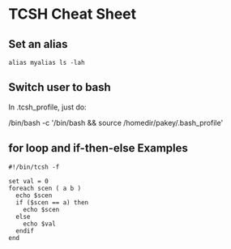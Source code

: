 TCSH Cheat Sheet
=

Set an alias
-

    alias myalias ls -lah

Switch user to bash
-

In .tcsh_profile, just do:

/bin/bash -c '/bin/bash && source /homedir/pakey/.bash_profile'

for loop and if-then-else Examples
- 

    #!/bin/tcsh -f

    set val = 0
    foreach scen ( a b )
      echo $scen
      if ($scen == a) then
        echo $scen
      else
        echo $val
      endif
    end



